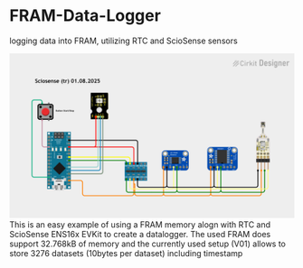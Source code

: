 # FRAM-Data-Logger
logging data into FRAM, utilizing RTC and ScioSense sensors

<img src="./pic/FRAM_DATA_Logger_V01.png" width="800">
This is an easy example of using a FRAM memory alogn with RTC and ScioSense ENS16x EVKit to create a datalogger.
The used FRAM does support 32.768kB of memory and the currently used setup (V01) allows to store 3276 datasets (10bytes per dataset) including timestamp

